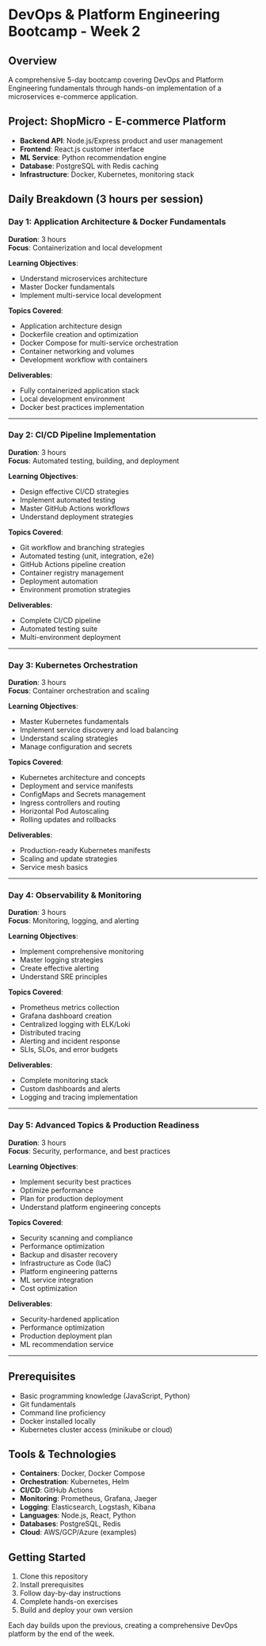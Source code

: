 # DevOps & Platform Engineering Bootcamp - Week 2

## Overview

A comprehensive 5-day bootcamp covering DevOps and Platform Engineering fundamentals through hands-on implementation of a microservices e-commerce application.

## Project: ShopMicro - E-commerce Platform

- **Backend API**: Node.js/Express product and user management
- **Frontend**: React.js customer interface  
- **ML Service**: Python recommendation engine
- **Database**: PostgreSQL with Redis caching
- **Infrastructure**: Docker, Kubernetes, monitoring stack

## Daily Breakdown (3 hours per session)

### Day 1: Application Architecture & Docker Fundamentals

**Duration**: 3 hours  
**Focus**: Containerization and local development

**Learning Objectives**:

- Understand microservices architecture
- Master Docker fundamentals
- Implement multi-service local development

**Topics Covered**:

- Application architecture design
- Dockerfile creation and optimization
- Docker Compose for multi-service orchestration
- Container networking and volumes
- Development workflow with containers

**Deliverables**:

- Fully containerized application stack
- Local development environment
- Docker best practices implementation

---

### Day 2: CI/CD Pipeline Implementation

**Duration**: 3 hours  
**Focus**: Automated testing, building, and deployment

**Learning Objectives**:

- Design effective CI/CD strategies
- Implement automated testing
- Master GitHub Actions workflows
- Understand deployment strategies

**Topics Covered**:

- Git workflow and branching strategies
- Automated testing (unit, integration, e2e)
- GitHub Actions pipeline creation
- Container registry management
- Deployment automation
- Environment promotion strategies

**Deliverables**:

- Complete CI/CD pipeline
- Automated testing suite
- Multi-environment deployment

---

### Day 3: Kubernetes Orchestration

**Duration**: 3 hours  
**Focus**: Container orchestration and scaling

**Learning Objectives**:

- Master Kubernetes fundamentals
- Implement service discovery and load balancing
- Understand scaling strategies
- Manage configuration and secrets

**Topics Covered**:

- Kubernetes architecture and concepts
- Deployment and service manifests
- ConfigMaps and Secrets management
- Ingress controllers and routing
- Horizontal Pod Autoscaling
- Rolling updates and rollbacks

**Deliverables**:

- Production-ready Kubernetes manifests
- Scaling and update strategies
- Service mesh basics

---

### Day 4: Observability & Monitoring

**Duration**: 3 hours  
**Focus**: Monitoring, logging, and alerting

**Learning Objectives**:

- Implement comprehensive monitoring
- Master logging strategies
- Create effective alerting
- Understand SRE principles

**Topics Covered**:

- Prometheus metrics collection
- Grafana dashboard creation
- Centralized logging with ELK/Loki
- Distributed tracing
- Alerting and incident response
- SLIs, SLOs, and error budgets

**Deliverables**:

- Complete monitoring stack
- Custom dashboards and alerts
- Logging and tracing implementation

---

### Day 5: Advanced Topics & Production Readiness

**Duration**: 3 hours  
**Focus**: Security, performance, and best practices

**Learning Objectives**:

- Implement security best practices
- Optimize performance
- Plan for production deployment
- Understand platform engineering concepts

**Topics Covered**:

- Security scanning and compliance
- Performance optimization
- Backup and disaster recovery
- Infrastructure as Code (IaC)
- Platform engineering patterns
- ML service integration
- Cost optimization

**Deliverables**:

- Security-hardened application
- Performance optimization
- Production deployment plan
- ML recommendation service

---

## Prerequisites

- Basic programming knowledge (JavaScript, Python)
- Git fundamentals
- Command line proficiency
- Docker installed locally
- Kubernetes cluster access (minikube or cloud)

## Tools & Technologies

- **Containers**: Docker, Docker Compose
- **Orchestration**: Kubernetes, Helm
- **CI/CD**: GitHub Actions
- **Monitoring**: Prometheus, Grafana, Jaeger
- **Logging**: Elasticsearch, Logstash, Kibana
- **Languages**: Node.js, React, Python
- **Databases**: PostgreSQL, Redis
- **Cloud**: AWS/GCP/Azure (examples)

## Getting Started

1. Clone this repository
2. Install prerequisites
3. Follow day-by-day instructions
4. Complete hands-on exercises
5. Build and deploy your own version

Each day builds upon the previous, creating a comprehensive DevOps platform by the end of the week.

